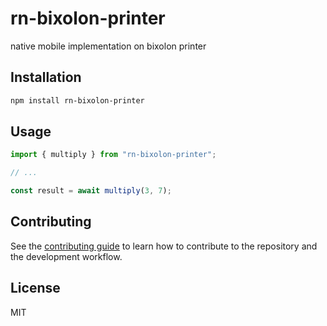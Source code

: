 # rn-bixolon-printer

native mobile implementation on bixolon printer

## Installation

```sh
npm install rn-bixolon-printer
```

## Usage

```js
import { multiply } from "rn-bixolon-printer";

// ...

const result = await multiply(3, 7);
```

## Contributing

See the [contributing guide](CONTRIBUTING.md) to learn how to contribute to the repository and the development workflow.

## License

MIT
